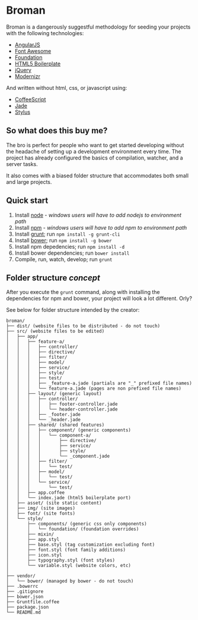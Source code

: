 # Broman

Broman is a dangerously suggestful methodology for seeding your projects with the following technologies:

 * [AngularJS](http://angularjs.org/)
 * [Font Awesome](http://fontawesome.io/)
 * [Foundation](http://foundation.zurb.com/)
 * [HTML5 Boilerplate](http://html5boilerplate.com/)
 * [jQuery](http://jquery.com/)
 * [Modernizr](http://modernizr.com/)

And written without html, css, or javascript using:

* [CoffeeScript](http://coffeescript.org/)
* [Jade](http://jade-lang.com/)
* [Stylus](http://learnboost.github.io/stylus/)

## So what does this buy me?

The bro is perfect for people who want to get started developing without the headache of setting up a development environment every time. The project has already configured the basics of compilation, watcher, and a server tasks.

It also comes with a biased folder structure that accommodates both small and large projects.

## Quick start

1. Install [node](http://nodejs.org/) - *windows users will have to add nodejs to environment path*
2. Install [npm](http://nodejs.org/download/) - *windows users will have to add npm to environment path*
3. Install [grunt](http://gruntjs.com/); run `npm install -g grunt-cli`
4. Install [bower](http://bower.io/); run `npm install -g bower`
5. Install npm depedencies; run `npm install -d`
6. Install bower dependencies; run `bower install`
7. Compile, run, watch, develop; run `grunt`

## Folder structure *concept*

After you execute the ```grunt``` command, along with installing the dependencies for npm and bower, your project will look a lot different. Orly?

See below for folder structure intended by the creator:

```
broman/
├── dist/ (website files to be distributed - do not touch)
├── src/ (website files to be edited)
│   ├── app/
│   │   ├── feature-a/
│   │   │   ├── controller/
│   │   │   ├── directive/
│   │   │   ├── filter/
│   │   │   ├── model/
│   │   │   ├── service/
│   │   │   ├── style/
│   │   │   ├── test/
│   │   │   ├── _feature-a.jade (partials are "_" prefixed file names)
│   │   │   └── feature-a.jade (pages are non prefixed file names)
│   │   ├── layout/ (generic layout)
│   │   │   ├── controller/
│   │   │   │   ├── footer-controller.jade
│   │   │   │   └── header-controller.jade
│   │   │   ├── _footer.jade
│   │   │   └── _header.jade
│   │   ├── shared/ (shared features)
│   │   │   ├── component/ (generic components)
│   │   │   │   └── component-a/
│   │   │   │       ├── directive/
│   │   │   │       ├── service/
│   │   │   │       ├── style/
│   │   │   │       └── _component.jade
│   │   │   ├── filter/
│   │   │   │   └── test/
│   │   │   ├── model/
│   │   │   │   └── test/
│   │   │   └── service/
│   │   │       └── test/
│   │   ├── app.coffee
│   │   └── index.jade (html5 boilerplate port)
│   ├── asset/ (site static content)
│   ├── img/ (site images)
│   ├── font/ (site fonts)
│   └── style/
│       ├── components/ (generic css only components)
│       │   └── foundation/ (foundation overrides)
│       ├── mixin/
│       ├── app.styl
│       ├── base.styl (tag customization excluding font)
│       ├── font.styl (font family additions)
│       ├── icon.styl
│       ├── typography.styl (font styles)
│       └── variable.styl (website colors, etc)
│
├── vendor/
│   └── bower/ (managed by bower - do not touch)
├── .bowerrc
├── .gitignore
├── bower.json
├── Gruntfile.coffee
├── package.json
└── README.md
```
